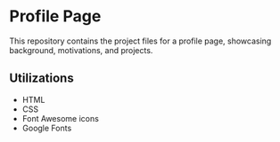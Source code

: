 # Profile Page

This repository contains the project files for a profile page, showcasing background, motivations, and projects.

## Utilizations

- HTML
- CSS
- Font Awesome icons
- Google Fonts
